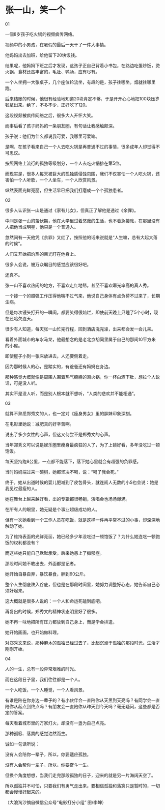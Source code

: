 # 张一山，笑一个

01 

一個8岁孩子吃火锅的视频疯传网络。 

视频中的小男孩，在暑假的最后一天干了一件大事情。 

他妈妈出去加班，给他留下20块饭钱。 

结果呢，他妈妈下班之后才发现，这孩子正自己背着小书包，在路边吃蛋炒饭，烫火锅，食材还蛮丰富的，毛肚、鸭肠，应有尽有。 

一个人坐拥一大张桌子，几个座位轮流坐，有趣的是，孩子往哪坐，烟就往哪里跑。 

后来结账的时候，他很有经验地知道20块肯定不够，于是开开心心地把100块压岁钱拿出来。绝了，不多不少，正好吃了120。 

这段视频被疯传网络之后，很多大人开怀大笑。 

而事后看了孩子妈妈的一条朋友圈，有句话让我感触颇深。 

孩子说：他们为什么都说我可爱，我哪里可爱嘛。 

是啊，在孩子看来自己一个人去吃火锅是再普通不过的事情，很多成年人却觉得不可思议。 

按照网络上流行的孤独等级划分，一个人去吃火锅排在第5位。 

而现实是，很多人每天被巨大的孤独感侵蚀包围，我们不仅害怕一个人吃火锅，还害怕一个人听歌，一个人坐车，一个人欣赏风景。 

纵然表面光鲜亮丽，但生活早已把我们打磨成一个个孤独患者。 

02 

很多人认识张一山是通过《家有儿女》，但真正了解他是通过《余罪》。 

中间是张一山的蛰伏期，他在大学里过着悠哉的生活，也不着急接戏，在那里没有人把他当成明星，他只是一个普通人。 

忽然间有一天他凭《余罪》又红了，按照他的话来说就是“人生嘛，总有大起大落的时候”。 

人们又开始把灼热的目光盯在他身上。 

很多人会说，被万众瞩目的感觉应该很好吧。 

还真不。 

张一山不喜欢热闹的地方，不喜欢走红地毯，甚至不喜欢曝光率高的真人秀。 

一个接一个的超强工作压得他喘不过气来，他说自己身体有点负荷不过来了，长期生病。 

但是每次镜头打开的一瞬间，都要笑得很灿烂，即使前天晚上只睡了5个小时，现在还哈欠连天。 

很少有人知道，每天张一山忙完行程，回到酒店洗完澡，出来都会发一会儿呆。 

看着外面城市的车水马龙，他最想念的是老北京胡同里属于自己的那间10平方米的小屋。 

即使屋子小到一张床放进去，人还要侧着走。 

因为那时候人的心，是踏实的，有爸爸还有妈妈在身边。 

那种感觉大概就像是周围人围着热气腾腾的涮火锅，你一杯白酒下肚，想拉个人说话，可是没人听。 

其实不是没人听，而是别人根本就不想听，“人类的悲欢并不能相通”。 

03 

就算不熟悉郑秀文的人，也一定对《瘦身男女》里的胖妹印象深刻。 

在电影里她说：减肥真的好辛苦啊。 

说出了多少女性的心声，但这又何尝不是郑秀文的心声。 

当年郑秀文可以说是娱乐圈里瘦身最疯狂的人了，为了上镜好看，多年没吃过一顿饱饭。 

每天坚持跑8公里，一点都不能落下，落下她心里就会有超强的负罪感。 

当时妈妈端过来一碗粥，她都坚决不喝，说：“喝了我会死。” 

终于，她从出道时候的婴儿肥减到了皮包骨头，就连阅人无数的小S也会说：她是我见过最瘦的人。 

她在舞台上越来越好看，出的专辑都很畅销，演唱会也场场爆满。 

在所有人的眼里，她无疑是个事业超级成功的人。 

但有一次她看到一个工作人员在吃饭，就是这样一件再平常不过的小事，却深深地触动了她。 

为了维持表面的光鲜亮丽，她已经多少年没吃过一顿饱饭了？为什么她连吃一顿饱饭的权利都没有？ 

而这些她只能自己默默承受。后来她患上了抑郁症。 

那段时间她不敢出去，外面都是记者。 

她开始自暴自弃，暴饮暴食，胖到60公斤。 

整个人生彻底跌入谷底，但也是在那段时间里，她努力调整好心态，她告诉自己必须好起来。 

这大概就是很多人说的：一个人和命运死磕到底吧。 

再复出的时候，郑秀文的精神状态明显好了很多。 

她不再一味地把所有压力都放到自己身上，而是学会排遣。 

她开始画画，也开始做料理。 

对郑秀文来说，那种麻木的孤独已经过去了，比起沉溺于孤独的那段时光，生活才刚刚开始。 

04 

人的一生，总有一段异常艰难的时光。 

而在这段日子里，我们往往都是一个人。 

一个人吃饭，一个人睡觉，一个人看风景。 

有谁是陪在你身边一辈子的？有小伙伴会一直陪你从天黑到天亮吗？有同学会一直陪你从起点到终点吗？有朋友会一直陪你从昨天到今天吗？毫无疑问，这些都是否定的答案。 

每天看着城市里的万家灯火，却没有一盏为自己点亮。 

那种孤寂、落寞的感觉油然而生。 

诚如一句话所说： 

没有人会陪你一辈子，所以，你要适应孤独。 

没有人会帮你一辈子，所以，你要奋斗一生。 

但换个角度想想，当我们走完那段孤独的日子，迎来的就是另一片海阔天空了。 

所以孤独并不可怕，只要我们有勇气走出来，要相信孤独和落寞只是暂时的，一切都会慢慢好起来的。 

（大浪淘沙摘自微信公众号“电影打分小组” 图/李坤）